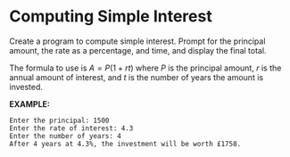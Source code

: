 # Computing Simple Interest

Create a program to compute simple interest. Prompt for the principal amount, the rate as a percentage, and time, and display the final total.

The formula to use is $A = P(1 + rt)$ where $P$ is the principal amount, $r$ is the annual amount of interest, and $t$ is the number of years the amount is invested.

**EXAMPLE:**

```
Enter the principal: 1500
Enter the rate of interest: 4.3
Enter the number of years: 4
After 4 years at 4.3%, the investment will be worth £1758.
```